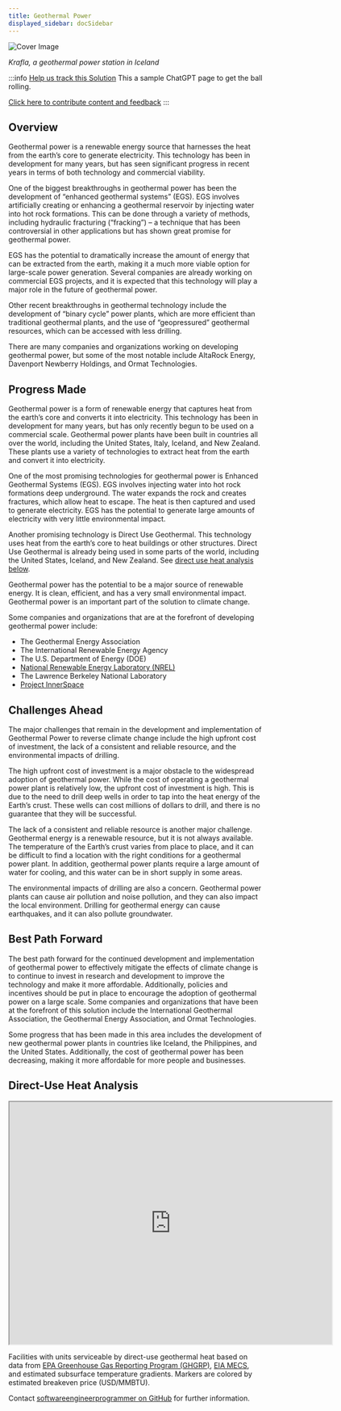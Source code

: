 ```yaml
---
title: Geothermal Power
displayed_sidebar: docSidebar
---
```


![Cover Image](../static/img/geothermal-power.jpg)

_Krafla, a geothermal power station in Iceland_

:::info [Help us track this Solution](contribute)
This a sample ChatGPT page to get the ball rolling.

[Click here to contribute content and feedback](contribute)
:::

## Overview

Geothermal power is a renewable energy source that harnesses the heat from the earth’s core to generate electricity.
This technology has been in development for many years, but has seen significant progress in recent years in terms of both technology and commercial viability.

One of the biggest breakthroughs in geothermal power has been the development of “enhanced geothermal systems” (EGS).
EGS involves artificially creating or enhancing a geothermal reservoir by injecting water into hot rock formations.
This can be done through a variety of methods, including hydraulic fracturing (“fracking”) – a technique that has been controversial in other applications but has shown great promise for geothermal power.

EGS has the potential to dramatically increase the amount of energy that can be extracted from the earth, making it a much more viable option for large-scale power generation.
Several companies are already working on commercial EGS projects, and it is expected that this technology will play a major role in the future of geothermal power.

Other recent breakthroughs in geothermal technology include the development of “binary cycle” power plants, which are more efficient than traditional geothermal plants, and the use of “geopressured” geothermal resources, which can be accessed with less drilling.

There are many companies and organizations working on developing geothermal power, but some of the most notable include AltaRock Energy, Davenport Newberry Holdings, and Ormat Technologies.

## Progress Made

Geothermal power is a form of renewable energy that captures heat from the earth’s core and converts it into electricity.
This technology has been in development for many years, but has only recently begun to be used on a commercial scale.
Geothermal power plants have been built in countries all over the world, including the United States, Italy, Iceland, and New Zealand.
These plants use a variety of technologies to extract heat from the earth and convert it into electricity.

One of the most promising technologies for geothermal power is Enhanced Geothermal Systems (EGS).
EGS involves injecting water into hot rock formations deep underground.
The water expands the rock and creates fractures, which allow heat to escape.
The heat is then captured and used to generate electricity.
EGS has the potential to generate large amounts of electricity with very little environmental impact.

Another promising technology is Direct Use Geothermal.
This technology uses heat from the earth’s core to heat buildings or other structures.
Direct Use Geothermal is already being used in some parts of the world, including the United States, Iceland, and New Zealand.
See [direct use heat analysis below](#direct-use-heat-analysis).

Geothermal power has the potential to be a major source of renewable energy.
It is clean, efficient, and has a very small environmental impact.
Geothermal power is an important part of the solution to climate change.

Some companies and organizations that are at the forefront of developing geothermal power include:

* The Geothermal Energy Association
* The International Renewable Energy Agency
* The U.S. Department of Energy (DOE)
* [National Renewable Energy Laboratory (NREL)](https://www.nrel.gov/geothermal/technologies.html)
* The Lawrence Berkeley National Laboratory
* [Project InnerSpace](https://www.projectinnerspace.org/)

## Challenges Ahead

The major challenges that remain in the development and implementation of Geothermal Power to reverse climate change include the high upfront cost of investment, the lack of a consistent and reliable resource, and the environmental impacts of drilling.

The high upfront cost of investment is a major obstacle to the widespread adoption of geothermal power.
While the cost of operating a geothermal power plant is relatively low, the upfront cost of investment is high.
This is due to the need to drill deep wells in order to tap into the heat energy of the Earth’s crust.
These wells can cost millions of dollars to drill, and there is no guarantee that they will be successful.

The lack of a consistent and reliable resource is another major challenge.
Geothermal energy is a renewable resource, but it is not always available.
The temperature of the Earth’s crust varies from place to place, and it can be difficult to find a location with the right conditions for a geothermal power plant.
In addition, geothermal power plants require a large amount of water for cooling, and this water can be in short supply in some areas.

The environmental impacts of drilling are also a concern.
Geothermal power plants can cause air pollution and noise pollution, and they can also impact the local environment.
Drilling for geothermal energy can cause earthquakes, and it can also pollute groundwater.

## Best Path Forward

The best path forward for the continued development and implementation of geothermal power to effectively mitigate the effects of climate change is to continue to invest in research and development to improve the technology and make it more affordable.
Additionally, policies and incentives should be put in place to encourage the adoption of geothermal power on a large scale.
Some companies and organizations that have been at the forefront of this solution include the International Geothermal Association, the Geothermal Energy Association, and Ormat Technologies.

Some progress that has been made in this area includes the development of new geothermal power plants in countries like Iceland, the Philippines, and the United States.
Additionally, the cost of geothermal power has been decreasing, making it more affordable for more people and businesses.

## Direct-Use Heat Analysis

<iframe src="https://www.google.com/maps/d/u/0/embed?mid=1SwcgV7Ht4k3Dwz2HiRfhXoTxru5dGyE&ehbc=2E312F" width="640" height="480"></iframe>

Facilities with units serviceable by direct-use geothermal heat based on data from [EPA Greenhouse Gas Reporting Program (GHGRP)](https://www.epa.gov/ghgreporting), [EIA MECS](https://www.eia.gov/consumption/manufacturing/), and estimated subsurface temperature gradients.
Markers are colored by estimated breakeven price (USD/MMBTU).

Contact [softwareengineerprogrammer on GitHub](https://github.com/softwareengineerprogrammer) for further information.
